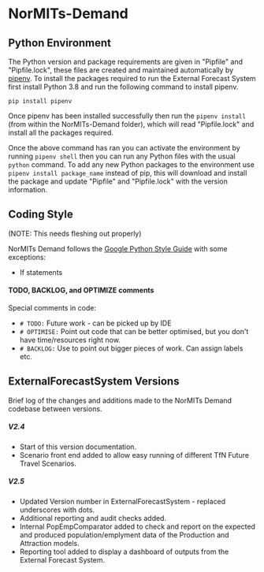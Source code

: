 # NorMITs-Demand

## Python Environment

The Python version and package requirements are given in "Pipfile" and "Pipfile.lock",
these files are created and maintained automatically by [pipenv](https://pypi.org/project/pipenv/).
To install the packages required to run the External Forecast System first install Python 3.8 and 
run the following command to install pipenv.

`pip install pipenv`

Once pipenv has been installed successfully then run the `pipenv install` (from within
the NorMITs-Demand folder), which will read "Pipfile.lock" and install all the packages required.

Once the above command has ran you can activate the environment by running `pipenv shell` then
you can run any Python files with the usual `python` command. To add any new Python
packages to the environment use `pipenv install package_name` instead of pip, this will download
and install the package and update "Pipfile" and "Pipfile.lock" with the version information.

## Coding Style

(NOTE: This needs fleshing out properly)

NorMITs Demand follows the
[Google Python Style Guide](https://google.github.io/styleguide/pyguide.html) with some exceptions:
- If statements

#### TODO, BACKLOG, and OPTIMIZE comments
Special comments in code:
- `# TODO:` Future work - can be picked up by IDE
- `# OPTIMISE:` Point out code that can be better optimised, but you don't have time/resources
right now. 
- `# BACKLOG:` Use to point out bigger pieces of work. Can assign labels etc.
 


## ExternalForecastSystem Versions

Brief log of the changes and additions made to the NorMITs Demand codebase between versions.

##### V2.4
 - Start of this version documentation.
 - Scenario front end added to allow easy running of different TfN Future Travel Scenarios.
 
##### V2.5
 - Updated Version number in ExternalForecastSystem - replaced underscores with dots. 
 - Additional reporting and audit checks added.
 - Internal PopEmpComparator added to check and report on the expected and produced population/emplyment data of the Production and Attraction models.
 - Reporting tool added to display a dashboard of outputs from the External Forecast System.
